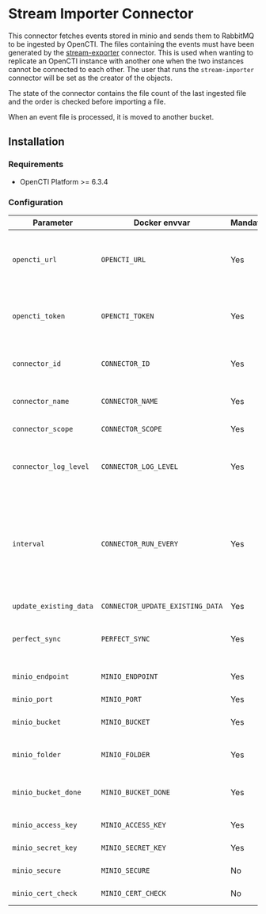 # Stream Importer Connector

This connector fetches events stored in minio and sends them to RabbitMQ to be ingested by OpenCTI. The files containing the events must have been generated by the [stream-exporter](../../stream/stream-exporter/) connector. This is used when wanting to replicate an OpenCTI instance with another one when the two instances cannot be connected to each other. The user that runs the `stream-importer` connector will be set as the creator of the objects.

The state of the connector contains the file count of the last ingested file and the order is checked before importing a file.

When an event file is processed, it is moved to another bucket.

## Installation

### Requirements

- OpenCTI Platform >= 6.3.4

### Configuration

| Parameter                    | Docker envvar                    | Mandatory | Description                                                                                                                                                                   |
|------------------------------|----------------------------------|-----------|-------------------------------------------------------------------------------------------------------------------------------------------------------------------------------|
| `opencti_url`                | `OPENCTI_URL`                    | Yes       | The URL of the OpenCTI platform. Note that final `/` should be avoided. Example value: `http://opencti:8080`                                                                  |
| `opencti_token`              | `OPENCTI_TOKEN`                  | Yes       | The default admin token configured in the OpenCTI platform parameters file.                                                                                                   |
| `connector_id`               | `CONNECTOR_ID`                   | Yes       | A valid arbitrary `UUIDv4` that must be unique for this connector.                                                                                                            |
| `connector_name`             | `CONNECTOR_NAME`                 | Yes       | A connector name to be shown in OpenCTI.                                                                                                                                      |
| `connector_scope`            | `CONNECTOR_SCOPE`                | Yes       | Supported scope. E. g., `text/html`.                                                                                                                                          |
| `connector_log_level`        | `CONNECTOR_LOG_LEVEL`            | Yes       | The log level for this connector, could be `debug`, `info`, `warn` or `error` (less verbose).                                                                                 |
| `interval`                   | `CONNECTOR_RUN_EVERY`            | Yes       | The time unit is represented by a single character at the end of the string: d for days, h for hours, m for minutes, and s for seconds. e.g., 30s is 30 seconds. 1d is 1 day. |
| `update_existing_data`       | `CONNECTOR_UPDATE_EXISTING_DATA` | Yes       | Whether to update known existing data.                                                                                                                                        |
| `perfect_sync`               | `PERFECT_SYNC`                   | Yes       | If set, events received can overwrite data, default `true`.                                                                                                                   |
| `minio_endpoint`             | `MINIO_ENDPOINT`                 | Yes       | The minio endpoint to read the messages from.                                                                                                                                 |
| `minio_port`                 | `MINIO_PORT`                     | Yes       | The minio port.                                                                                                                                                               |
| `minio_bucket`               | `MINIO_BUCKET`                   | Yes       | The minio bucket to read the messages from.                                                                                                                                   |
| `minio_folder`               | `MINIO_FOLDER`                   | Yes       | The minio folder containing the files to import.                                                                                                                              |
| `minio_bucket_done`          | `MINIO_BUCKET_DONE`              | Yes       | The minio bucket to move the messages that have been processed.                                                                                                               |
| `minio_access_key`           | `MINIO_ACCESS_KEY`               | Yes       | The minio access key.                                                                                                                                                         |
| `minio_secret_key`           | `MINIO_SECRET_KEY`               | Yes       | The minio secret key.                                                                                                                                                         |
| `minio_secure`               | `MINIO_SECURE`                   | No        | Whether to use SSL of not, default False.                                                                                                                                     |
| `minio_cert_check`           | `MINIO_CERT_CHECK`               | No        | Whether to check certificate.                                                                                                                                                 |
